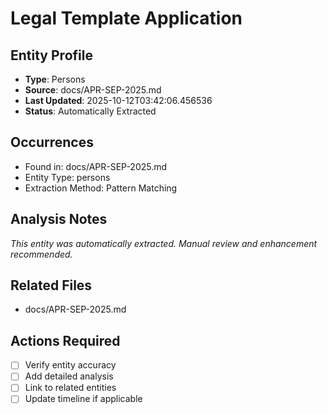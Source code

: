 # Legal Template Application

## Entity Profile
- **Type**: Persons
- **Source**: docs/APR-SEP-2025.md
- **Last Updated**: 2025-10-12T03:42:06.456536
- **Status**: Automatically Extracted

## Occurrences
- Found in: docs/APR-SEP-2025.md
- Entity Type: persons
- Extraction Method: Pattern Matching

## Analysis Notes
*This entity was automatically extracted. Manual review and enhancement recommended.*

## Related Files
- docs/APR-SEP-2025.md

## Actions Required
- [ ] Verify entity accuracy
- [ ] Add detailed analysis
- [ ] Link to related entities
- [ ] Update timeline if applicable
